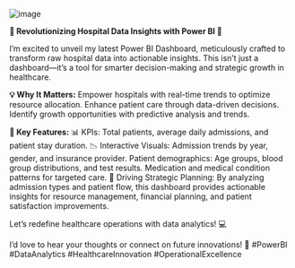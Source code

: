 ![image](https://github.com/user-attachments/assets/9b4029c5-0bfd-4a22-9ff9-41a03bd9a6ea)

**🚀 Revolutionizing Hospital Data Insights with Power BI 🏥**

I’m excited to unveil my latest Power BI Dashboard, meticulously crafted to transform raw hospital data into actionable insights. This isn’t just a dashboard—it’s a tool for smarter decision-making and strategic growth in healthcare.

**💡 Why It Matters:**
Empower hospitals with real-time trends to optimize resource allocation.
Enhance patient care through data-driven decisions.
Identify growth opportunities with predictive analysis and trends.

**🎯 Key Features:**
📊 KPIs: Total patients, average daily admissions, and patient stay duration.
📉 Interactive Visuals:
Admission trends by year, gender, and insurance provider.
Patient demographics: Age groups, blood group distributions, and test results.
Medication and medical condition patterns for targeted care.
🔮 Driving Strategic Planning:
By analyzing admission types and patient flow, this dashboard provides actionable insights for resource management, financial planning, and patient satisfaction improvements.

Let’s redefine healthcare operations with data analytics! 💻

I’d love to hear your thoughts or connect on future innovations! 🙌
#PowerBI #DataAnalytics #HealthcareInnovation #OperationalExcellence

